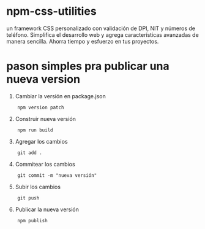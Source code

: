 # npm-css-utilities
<p>un framework CSS personalizado con validación de DPI, NIT y números de teléfono. Simplifica el desarrollo web y agrega características avanzadas de manera sencilla. Ahorra tiempo y esfuerzo en tus proyectos.</p>

# pason simples pra publicar una nueva version

1. Cambiar la versión en package.json
``` 
    npm version patch
```
2. Construir nueva versión
```
    npm run build
```
3. Agregar los cambios
```
    git add .
```
4. Commitear los cambios
```
    git commit -m "nueva versión"
```
5. Subir los cambios
```
    git push
```
6. Publicar la nueva versión
```
    npm publish
```
